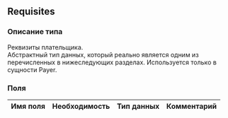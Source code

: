 
## Requisites

### Описание типа
Реквизиты плательщика.<br/>Абстрактный тип данных, который реально является одним из перечисленных в нижеследующих разделах. Используется только в сущности Payer.<br/>
### Поля

| Имя поля | Необходимость | Тип данных | Комментарий |
|---|---|---|---|
